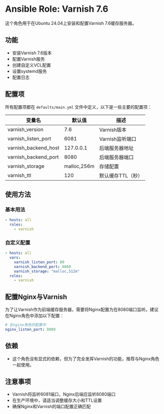 # Ansible Role: Varnish 7.6

这个角色用于在Ubuntu 24.04上安装和配置Varnish 7.6缓存服务器。

## 功能

- 安装Varnish 7.6版本
- 配置Varnish服务
- 创建自定义VCL配置
- 设置systemd服务
- 配置日志

## 配置项

所有配置项都在 `defaults/main.yml` 文件中定义，以下是一些主要的配置项：

| 变量名                  | 默认值                 | 描述                           |
|------------------------|------------------------|-------------------------------|
| varnish_version        | 7.6                    | Varnish版本                    |
| varnish_listen_port    | 6081                   | Varnish监听端口                |
| varnish_backend_host   | 127.0.0.1              | 后端服务器地址                  |
| varnish_backend_port   | 8080                   | 后端服务器端口                  |
| varnish_storage        | malloc,256m            | 存储配置                        |
| varnish_ttl            | 120                    | 默认缓存TTL（秒）               |

## 使用方法

### 基本用法

```yaml
- hosts: all
  roles:
    - varnish
```

### 自定义配置

```yaml
- hosts: all
  vars:
    varnish_listen_port: 80
    varnish_backend_port: 8080
    varnish_storage: "malloc,512m"
  roles:
    - varnish
```

## 配置Nginx与Varnish

为了让Varnish作为前端缓存服务器，需要将Nginx配置为在8080端口监听。建议在Nginx角色中添加以下配置：

```yaml
# 在nginx角色的配置中
nginx_listen_port: 8080
```

## 依赖

- 这个角色没有显式的依赖，但为了完全发挥Varnish的功能，推荐与Nginx角色一起使用。

## 注意事项

- Varnish将监听6081端口，Nginx后端应监听8080端口
- 在生产环境中，请适当调整缓存大小和TTL设置
- 确保Nginx和Varnish的端口配置正确匹配 
